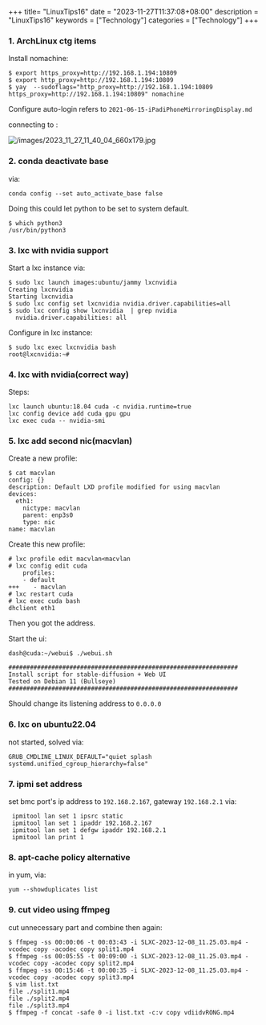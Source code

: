 +++
title= "LinuxTips16"
date = "2023-11-27T11:37:08+08:00"
description = "LinuxTips16"
keywords = ["Technology"]
categories = ["Technology"]
+++
### 1. ArchLinux ctg items
Install nomachine:    

```
$ export https_proxy=http://192.168.1.194:10809
$ export http_proxy=http://192.168.1.194:10809
$ yay  --sudoflags="http_proxy=http://192.168.1.194:10809 https_proxy=http://192.168.1.194:10809" nomachine
```
Configure auto-login refers to `2021-06-15-iPadiPhoneMirroringDisplay.md`    

connecting to :    

![/images/2023_11_27_11_40_04_660x179.jpg](/images/2023_11_27_11_40_04_660x179.jpg)

### 2. conda deactivate base
via:    

```
conda config --set auto_activate_base false
```
Doing this could let python to be set to system default.    

```
$ which python3
/usr/bin/python3
```

### 3. lxc with nvidia support
Start a lxc instance via:    

```
$ sudo lxc launch images:ubuntu/jammy lxcnvidia
Creating lxcnvidia
Starting lxcnvidia                        
$ sudo lxc config set lxcnvidia nvidia.driver.capabilities=all
$ sudo lxc config show lxcnvidia  | grep nvidia
  nvidia.driver.capabilities: all
```
Configure in lxc instance:    

```
$ sudo lxc exec lxcnvidia bash
root@lxcnvidia:~# 
```
### 4. lxc with nvidia(correct way)
Steps:   

```
lxc launch ubuntu:18.04 cuda -c nvidia.runtime=true
lxc config device add cuda gpu gpu
lxc exec cuda -- nvidia-smi
```
### 5. lxc add second nic(macvlan)
Create a new profile:   

```
$ cat macvlan
config: {}
description: Default LXD profile modified for using macvlan
devices:
  eth1:
    nictype: macvlan
    parent: enp3s0 
    type: nic
name: macvlan
```
Create this new profile:    

```
# lxc profile edit macvlan<macvlan
# lxc config edit cuda
    profiles:
    - default
+++    - macvlan
# lxc restart cuda
# lxc exec cuda bash
dhclient eth1
```
Then you got the address.      

Start the ui:    

```
dash@cuda:~/webui$ ./webui.sh 

################################################################
Install script for stable-diffusion + Web UI
Tested on Debian 11 (Bullseye)
################################################################

``` 
Should change its listening address to `0.0.0.0`

### 6. lxc on ubuntu22.04
not started, solved via:    

```
GRUB_CMDLINE_LINUX_DEFAULT="quiet splash systemd.unified_cgroup_hierarchy=false"

```

### 7. ipmi set address
set bmc port's ip address to `192.168.2.167`, gateway `192.168.2.1` via:    

```
 ipmitool lan set 1 ipsrc static
 ipmitool lan set 1 ipaddr 192.168.2.167
 ipmitool lan set 1 defgw ipaddr 192.168.2.1
 ipmitool lan print 1
```

### 8. apt-cache policy alternative
in yum, via:    

```
yum --showduplicates list 
```

### 9. cut video using ffmpeg
cut unnecessary part and combine then again:     

```
$ ffmpeg -ss 00:00:06 -t 00:03:43 -i SLXC-2023-12-08_11.25.03.mp4 -vcodec copy -acodec copy split1.mp4
$ ffmpeg -ss 00:05:55 -t 00:09:00 -i SLXC-2023-12-08_11.25.03.mp4 -vcodec copy -acodec copy split2.mp4
$ ffmpeg -ss 00:15:46 -t 00:00:35 -i SLXC-2023-12-08_11.25.03.mp4 -vcodec copy -acodec copy split3.mp4
$ vim list.txt
file ./split1.mp4
file ./split2.mp4
file ./split3.mp4
$ ffmpeg -f concat -safe 0 -i list.txt -c:v copy vdiidvRONG.mp4
```

